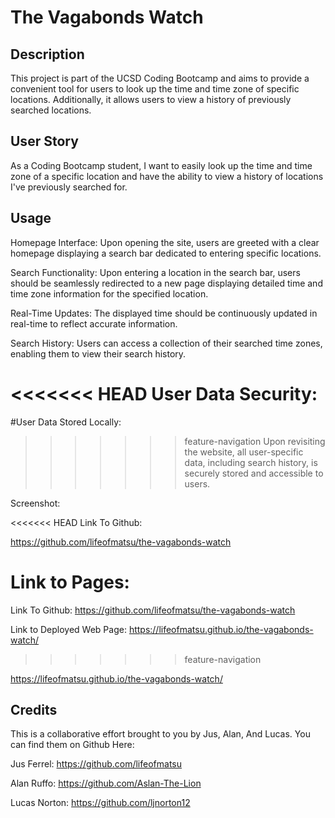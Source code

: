 # The Vagabonds Watch

## Description

This project is part of the UCSD Coding Bootcamp and aims to provide a convenient tool for users to look up the time and time zone of specific locations. Additionally, it allows users to view a history of previously searched locations.

## User Story 

As a Coding Bootcamp student, I want to easily look up the time and time zone of a specific location and have the ability to view a history of locations I've previously searched for.

## Usage

Homepage Interface: Upon opening the site, users are greeted with a clear homepage displaying a search bar dedicated to entering specific locations.

Search Functionality:
 Upon entering a location in the search bar, users should be seamlessly redirected to a new page displaying detailed time and time zone information for the specified location.

Real-Time Updates: 
The displayed time should be continuously updated in real-time to reflect accurate information.

Search History: 
Users can access a collection of their searched time zones, enabling them to view their search history.

<<<<<<< HEAD
User Data Security: 
=======
#User Data Stored Locally: 
>>>>>>> feature-navigation
Upon revisiting the website, all user-specific data, including search history, is securely stored and accessible to users.

Screenshot: 

<<<<<<< HEAD
Link To Github: 

https://github.com/lifeofmatsu/the-vagabonds-watch

Link to Pages:
=======
Link To Github: https://github.com/lifeofmatsu/the-vagabonds-watch

Link to Deployed Web Page: https://lifeofmatsu.github.io/the-vagabonds-watch/
>>>>>>> feature-navigation

https://lifeofmatsu.github.io/the-vagabonds-watch/

## Credits

This is a collaborative effort brought to you by Jus, Alan, And Lucas. You can find them on Github Here:

Jus Ferrel: https://github.com/lifeofmatsu

Alan Ruffo: https://github.com/Aslan-The-Lion

Lucas Norton: https://github.com/ljnorton12



